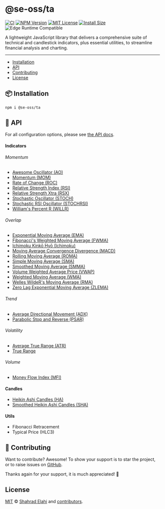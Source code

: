 # @se-oss/ta

[![CI](https://github.com/shahradelahi/technical-analysis/actions/workflows/ci.yml/badge.svg)](https://github.com/shahradelahi/technical-analysis/actions/workflows/ci.yml)
[![NPM Version](https://img.shields.io/npm/v/@se-oss/ta.svg)](https://www.npmjs.com/package/@se-oss/ta)
[![MIT License](https://img.shields.io/badge/License-MIT-blue.svg?style=flat)](/LICENSE)
[![Install Size](https://packagephobia.com/badge?p=@se-oss/ta)](https://packagephobia.com/result?p=@se-oss/ta)
![Edge Runtime Compatible](https://img.shields.io/badge/edge--runtime-%E2%9C%94%20compatible-black)

A lightweight JavaScript library that delivers a comprehensive suite of technical and candlestick indicators, plus essential utilities, to streamline financial analysis and charting.

---

- [Installation](#-installation)
- [API](#-api)
- [Contributing](#-contributing)
- [License](#license)

## 📦 Installation

```bash
npm i @se-oss/ta
```

## 📑 API

For all configuration options, please see [the API docs](https://www.jsdocs.io/package/@se-oss/ta).

#### Indicators

###### Momentum

- [Awesome Oscillator (AO)](src/momentum/AO.ts)
- [Momentum (MOM)](src/momentum/MOM.ts)
- [Rate of Change (ROC)](src/momentum/ROC.ts)
- [Relative Strength Index (RSI)](src/momentum/RSI.ts)
- [Relative Strength Xtra (RSX)](src/momentum/RSX.ts)
- [Stochastic Oscillator (STOCH)](src/momentum/Stochastic.ts)
- [Stochastic RSI Oscillator (STOCHRSI)](src/momentum/StochasticRSI.ts)
- [William's Percent R (WILLR)](src/momentum/WILLR.ts)

###### Overlap

- [Exponential Moving Average (EMA)](src/overlap/EMA.ts)
- [Fibonacci's Weighted Moving Average (FWMA)](src/overlap/FWMA.ts)
- [Ichimoku Kinkō Hyō (Ichimoku)](src/overlap/Ichimoku.ts)
- [Moving Average Convergence Divergence (MACD)](src/overlap/MACD.ts)
- [Rolling Moving Average (ROMA)](src/overlap/ROMA.ts)
- [Simple Moving Average (SMA)](src/overlap/SMA.ts)
- [Smoothed Moving Average (SMMA)](src/overlap/SMMA.ts)
- [Volume Weighted Average Price (VWAP)](src/overlap/VWAP.ts)
- [Weighted Moving Average (WMA)](src/overlap/WMA.ts)
- [Welles WildeR's Moving Average (RMA)](src/overlap/RMA.ts)
- [Zero Lag Exponential Moving Average (ZLEMA)](src/overlap/ZLEMA.ts)

###### Trend

- [Average Directional Movement (ADX)](src/trend/ADX.ts)
- [Parabolic Stop and Reverse (PSAR)](src/trend/PSAR.ts)

###### Volatility

- [Average True Range (ATR)](src/volatility/ATR.ts)
- [True Range](src/volatility/TrueRange.ts)

###### Volume

- [Money Flow Index (MFI)](src/volume/MFI.ts)

#### Candles

- [Heikin Ashi Candles (HA)](src/candles/HA.ts)
- [Smoothed Heikin Ashi Candles (SHA)](src/candles/SHA.ts)

#### Utils

- Fibonacci Retracement
- Typical Price (HLC3)

## 🤝 Contributing

Want to contribute? Awesome! To show your support is to star the project, or to raise issues on [GitHub](https://github.com/shahradelahi/technical-analysis).

Thanks again for your support, it is much appreciated! 🙏

## License

[MIT](/LICENSE) © [Shahrad Elahi](https://github.com/shahradelahi) and [contributors](https://github.com/shahradelahi/technical-analysis/graphs/contributors).
